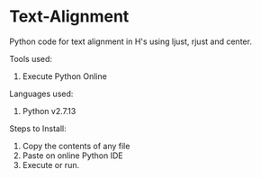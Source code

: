 # Text-Alignment
Python code for text alignment in H's using ljust, rjust and center.

Tools used:
1. Execute Python Online

Languages used:
1. Python v2.7.13

Steps to Install:
1. Copy the contents of any file
2. Paste on online Python IDE
3. Execute or run.
